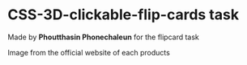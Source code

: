 # CSS-3D-clickable-flip-cards task

Made by **Phoutthasin Phonechaleun** for the flipcard task

Image from the official website of each products
